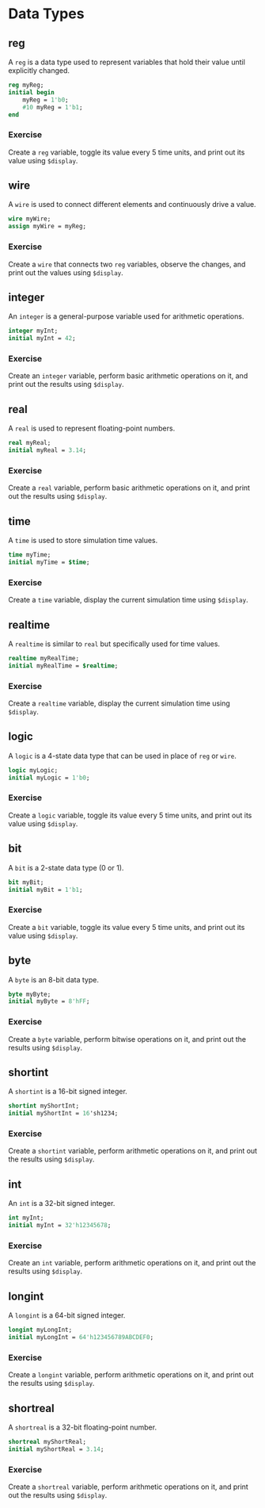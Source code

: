 # Data Types

## reg
A `reg` is a data type used to represent variables that hold their value until explicitly changed.
```systemverilog
reg myReg;
initial begin
    myReg = 1'b0;
    #10 myReg = 1'b1;
end
```

### Exercise
Create a `reg` variable, toggle its value every 5 time units, and print out its value using `$display`.

## wire
A `wire` is used to connect different elements and continuously drive a value.
```systemverilog
wire myWire;
assign myWire = myReg;
```

### Exercise
Create a `wire` that connects two `reg` variables, observe the changes, and print out the values using `$display`.

## integer
An `integer` is a general-purpose variable used for arithmetic operations.
```systemverilog
integer myInt;
initial myInt = 42;
```

### Exercise
Create an `integer` variable, perform basic arithmetic operations on it, and print out the results using `$display`.

## real
A `real` is used to represent floating-point numbers.
```systemverilog
real myReal;
initial myReal = 3.14;
```

### Exercise
Create a `real` variable, perform basic arithmetic operations on it, and print out the results using `$display`.

## time
A `time` is used to store simulation time values.
```systemverilog
time myTime;
initial myTime = $time;
```

### Exercise
Create a `time` variable, display the current simulation time using `$display`.

## realtime
A `realtime` is similar to `real` but specifically used for time values.
```systemverilog
realtime myRealTime;
initial myRealTime = $realtime;
```

### Exercise
Create a `realtime` variable, display the current simulation time using `$display`.

## logic
A `logic` is a 4-state data type that can be used in place of `reg` or `wire`.
```systemverilog
logic myLogic;
initial myLogic = 1'b0;
```

### Exercise
Create a `logic` variable, toggle its value every 5 time units, and print out its value using `$display`.

## bit
A `bit` is a 2-state data type (0 or 1).
```systemverilog
bit myBit;
initial myBit = 1'b1;
```

### Exercise
Create a `bit` variable, toggle its value every 5 time units, and print out its value using `$display`.

## byte
A `byte` is an 8-bit data type.
```systemverilog
byte myByte;
initial myByte = 8'hFF;
```

### Exercise
Create a `byte` variable, perform bitwise operations on it, and print out the results using `$display`.

## shortint
A `shortint` is a 16-bit signed integer.
```systemverilog
shortint myShortInt;
initial myShortInt = 16'sh1234;
```

### Exercise
Create a `shortint` variable, perform arithmetic operations on it, and print out the results using `$display`.

## int
An `int` is a 32-bit signed integer.
```systemverilog
int myInt;
initial myInt = 32'h12345678;
```

### Exercise
Create an `int` variable, perform arithmetic operations on it, and print out the results using `$display`.

## longint
A `longint` is a 64-bit signed integer.
```systemverilog
longint myLongInt;
initial myLongInt = 64'h123456789ABCDEF0;
```

### Exercise
Create a `longint` variable, perform arithmetic operations on it, and print out the results using `$display`.

## shortreal
A `shortreal` is a 32-bit floating-point number.
```systemverilog
shortreal myShortReal;
initial myShortReal = 3.14;
```

### Exercise
Create a `shortreal` variable, perform arithmetic operations on it, and print out the results using `$display`.
